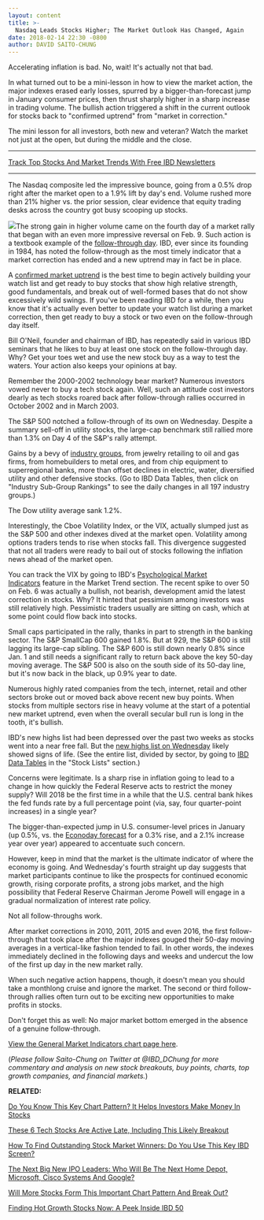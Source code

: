 ```yaml
---
layout: content
title: >-
  Nasdaq Leads Stocks Higher; The Market Outlook Has Changed, Again
date: 2018-02-14 22:30 -0800
author: DAVID SAITO-CHUNG
---
```






Accelerating inflation is bad. No, wait! It's actually not that bad.


 In what turned out to be a mini-lesson in how to view the market action, the major indexes erased early losses, spurred by a bigger-than-forecast jump in January consumer prices, then thrust sharply higher in a sharp increase in trading volume. The bullish action triggered a shift in the current outlook for stocks back to "confirmed uptrend" from "market in correction."


The mini lesson for all investors, both new and veteran? Watch the market not just at the open, but during the middle and the close.




---


[Track Top Stocks And Market Trends With Free IBD Newsletters](https://shop.investors.com/offer/splashresponsive.aspx?id=ibd-newsletters&src=A00332A&intcode=NewsletterSignup_Editorial_Track)


---


The Nasdaq composite led the impressive bounce, going from a 0.5% drop right after the market open to a 1.9% lift by day's end. Volume rushed more than 21% higher vs. the prior session, clear evidence that equity trading desks across the country got busy scooping up stocks.


![](https://www.investors.com/wp-content/uploads/2018/02/MP02141818-237x300.png)The strong gain in higher volume came on the fourth day of a market rally that began with an even more impressive reversal on Feb. 9. Such action is a textbook example of the [follow-through day](https://www.investors.com/how-to-invest/investors-corner/how-to-find-next-stock-market-bottom/). IBD, ever since its founding in 1984, has noted the follow-through as the most timely indicator that a market correction has ended and a new uptrend may in fact be in place.


A [confirmed market uptrend](https://www.investors.com/how-to-invest/investors-corner/how-to-find-next-stock-market-bottom/) is the best time to begin actively building your watch list and get ready to buy stocks that show high relative strength, good fundamentals, and break out of well-formed bases that do not show excessively wild swings. If you've been reading IBD for a while, then you know that it's actually even better to update your watch list during a market correction, then get ready to buy a stock or two even on the follow-through day itself.


Bill O'Neil, founder and chairman of IBD, has repeatedly said in various IBD seminars that he likes to buy at least one stock on the follow-through day. Why? Get your toes wet and use the new stock buy as a way to test the waters. Your action also keeps your opinions at bay.


Remember the 2000-2002 technology bear market? Numerous investors vowed never to buy a tech stock again. Well, such an attitude cost investors dearly as tech stocks roared back after follow-through rallies occurred in October 2002 and in March 2003.


The S&P 500 notched a follow-through of its own on Wednesday. Despite a summary sell-off in utility stocks, the large-cap benchmark still rallied more than 1.3% on Day 4 of the S&P's rally attempt.


Gains by a bevy of [industry groups](https://www.investors.com/ibd-data-tables/), from jewelry retailing to oil and gas firms, from homebuilders to metal ores, and from chip equipment to superregional banks, more than offset declines in electric, water, diversified utility and other defensive stocks. (Go to IBD Data Tables, then click on "Industry Sub-Group Rankings" to see the daily changes in all 197 industry groups.)


The Dow utility average sank 1.2%.


Interestingly, the Cboe Volatility Index, or the VIX, actually slumped just as the S&P 500 and other indexes dived at the market open. Volatility among options traders tends to rise when stocks fall. This divergence suggested that not all traders were ready to bail out of stocks following the inflation news ahead of the market open.


You can track the VIX by going to IBD's [Psychological Market Indicators](https://research.investors.com/psychological-market-indicators/) feature in the Market Trend section. The recent spike to over 50 on Feb. 6 was actually a bullish, not bearish, development amid the latest correction in stocks. Why? It hinted that pessimism among investors was still relatively high. Pessimistic traders usually are sitting on cash, which at some point could flow back into stocks.


Small caps participated in the rally, thanks in part to strength in the banking sector. The S&P SmallCap 600 gained 1.8%. But at 929, the S&P 600 is still lagging its large-cap sibling. The S&P 600 is still down nearly 0.8% since Jan. 1 and still needs a significant rally to return back above the key 50-day moving average. The S&P 500 is also on the south side of its 50-day line, but it's now back in the black, up 0.9% year to date.


Numerous highly rated companies from the tech, internet, retail and other sectors broke out or moved back above recent new buy points. When stocks from multiple sectors rise in heavy volume at the start of a potential new market uptrend, even when the overall secular bull run is long in the tooth, it's bullish.


IBD's new highs list had been depressed over the past two weeks as stocks went into a near free fall. But the [new highs list on Wednesday](https://research.investors.com/stock-lists/new-highs/) likely showed signs of life. (See the entire list, divided by sector, by going to [IBD Data Tables](https://www.investors.com/ibd-data-tables/) in the "Stock Lists" section.)


Concerns were legitimate. Is a sharp rise in inflation going to lead to a change in how quickly the Federal Reserve acts to restrict the money supply? Will 2018 be the first time in a while that the U.S. central bank hikes the fed funds rate by a full percentage point (via, say, four quarter-point increases) in a single year?


The bigger-than-expected jump in U.S. consumer-level prices in January (up 0.5%, vs. the [Econoday forecast](https://research.investors.com/economic-calendar/) for a 0.3% rise, and a 2.1% increase year over year) appeared to accentuate such concern.


However, keep in mind that the market is the ultimate indicator of where the economy is going. And Wednesday's fourth straight up day suggests that market participants continue to like the prospects for continued economic growth, rising corporate profits, a strong jobs market, and the high possibility that Federal Reserve Chairman Jerome Powell will engage in a gradual normalization of interest rate policy.


Not all follow-throughs work.


After market corrections in 2010, 2011, 2015 and even 2016, the first follow-through that took place after the major indexes gouged their 50-day moving averages in a vertical-like fashion tended to fail. In other words, the indexes immediately declined in the following days and weeks and undercut the low of the first up day in the new market rally.


When such negative action happens, though, it doesn't mean you should take a monthlong cruise and ignore the market. The second or third follow-through rallies often turn out to be exciting new opportunities to make profits in stocks.


Don't forget this as well: No major market bottom emerged in the absence of a genuine follow-through.


[View the General Market Indicators chart page here](https://www.investors.com/wp-content/uploads/2018/02/IBD1402152506GMI.pdf).


(*Please follow Saito-Chung on Twitter at @IBD\_DChung for more commentary and analysis on new stock breakouts, buy points, charts, top growth companies, and financial markets.*)


**RELATED:**


[Do You Know This Key Chart Pattern? It Helps Investors Make Money In Stocks](https://www.investors.com/how-to-invest/investors-corner/charts-101-how-the-base-on-base-etches-superb-stock-gains/)


[These 6 Tech Stocks Are Active Late, Including This Likely Breakout](https://www.investors.com/market-trend/stock-market-today/cisco-leads-tech-stocks-active-after-hours/)


[How To Find Outstanding Stock Market Winners: Do You Use This Key IBD Screen?](https://research.investors.com/stock-lists/sector-leaders)


[The Next Big New IPO Leaders: Who Will Be The Next Home Depot, Microsoft, Cisco Systems And Google?](https://www.investors.com/news/top-ipo-stock-gems-which-new-stocks-next-google/)


[Will More Stocks Form This Important Chart Pattern And Break Out?](https://www.investors.com/how-to-invest/investors-corner/investing-after-a-market-deep-freeze-how-to-spot-the-bottoming-base/)


[Finding Hot Growth Stocks Now: A Peek Inside IBD 50](https://research.investors.com/stock-lists/ibd-50/)




